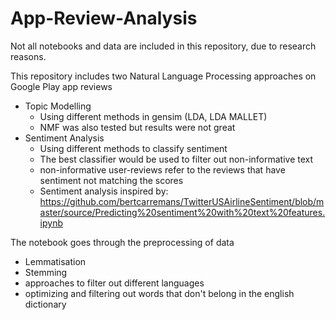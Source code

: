 # App-Review-Analysis
Not all notebooks and data are included in this repository, due to research reasons.

This repository includes two Natural Language Processing approaches on Google Play app reviews 
* Topic Modelling 
  * Using different methods in gensim (LDA, LDA MALLET)
  * NMF was also tested but results were not great
* Sentiment Analysis
  * Using different methods to classify sentiment 
  * The best classifier would be used to filter out non-informative text
  * non-informative user-reviews refer to the reviews that have sentiment not matching the scores 
  * Sentiment analysis inspired by: https://github.com/bertcarremans/TwitterUSAirlineSentiment/blob/master/source/Predicting%20sentiment%20with%20text%20features.ipynb
 

The notebook goes through the preprocessing of data 
* Lemmatisation
* Stemming
* approaches to filter out different languages
* optimizing and filtering out words that don't belong in the english dictionary



